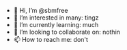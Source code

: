 - 👋 Hi, I’m @sbmfree
- 👀 I’m interested in many: tingz
- 🌱 I’m currently learning: much
- 💞️ I’m looking to collaborate on: nothin
- 📫 How to reach me: don't

<!---
sbmfree/sbmfree is a ✨ special ✨ repository because its `README.md` (this file) appears on your GitHub profile.
You can click the Preview link to take a look at your changes.
--->
